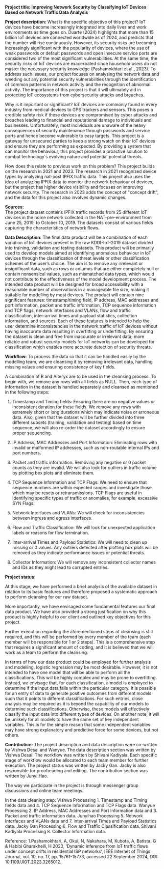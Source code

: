 **Project title: Improving Network Security by Classifying IoT Devices Based on Network Traffic Data Analysis**

**Project description:**
What is the specific objective of this project?
IoT devices have become increasingly integrated into daily lives and work environments as time goes on. Duarte (2024) highlights that more than 15 billion IoT devices are connected worldwide as of 2024, and predicts that the number will rise continuously. However, its security risks are becoming increasingly significant with the popularity of devices, where the use of weak passwords or default passwords and open insecure service ports are considered two of the most significant vulnerabilities. At the same time, the security risks of IoT devices are exacerbated since household users do not master the necessary security knowledge (Pashamokhtari et al., 2023). To address such issues, our project focuses on analysing the network data and weeding out any potential security vulnerabilities through the identification of common patterns in network activity and the recognition of abnormal activity. The importance of this project is that it will ultimately aid in protecting IoT ecosystems from cybersecurity attacks and breaches. 

Why is it important or significant? 
IoT devices are commonly found in every industry from medical devices to GPS trackers and sensors. This poses a credible safety risk if these devices are compromised by cyber attacks and breaches leading to financial and reputational damage to individuals and businesses. Unfortunately, most individuals are unaware of the heavy consequences of security maintenance through passwords and service ports and hence become vulnerable to easy targets. This project is a gateway for unsecured parties to keep a strong watch on their IoT devices and ensure they are performing as expected. By providing a system that can monitor the behaviour, this project provides a proactive solution to combat technology's evolving nature and potential potential threats. 

How does this relate to previous work on this problem?
This project builds on the research in 2021 and 2023. The research in 2021 recognized device types by analyzing nat-post IPFIX traffic data. This project also uses the idea of analyzing IPFIX data to monitor the network behaviour of devices, but the project has higher device visibility and focuses on improving network security. The research in 2023 adds the concept of "concept drift", and the data for this project also involves dynamic changes.

**Sources:**  
The project dataset contains IPFIX traffic records from 25 different IoT devices in the home network collected in the NAT-pre-environment from June 25, 2019, to October 10, 2019. The datasets consist of various fields capturing the characteristics of network flows. 


**Data Description:**
The final data product will be a combination of each variation of IoT devices present in the raw KDDI-IoT-2019 dataset divided into training, validation and testing datasets. This product will be primarily used to develop models aimed at identifying anomalous behaviour in IoT devices through the classification of threat levels or other classification schemes of the user’s choice. The aim is to remove any irrelevant or insignificant data, such as rows or columns that are either completely null or contain nonsensical values, such as mismatched data types, which would not contribute to the effectiveness of the model development process. The intended data product will be designed for broad accessibility with a reasonable number of observations in a manageable file size, making it suitable for modelling by most devices. The product will contain nine significant features: timestamp/timing field, IP address, MAC addresses and port information, packet and traffic information, TCP sequence information and TCP flags, network interfaces and VLANs, flow and traffic classification, inter-arrival times and payload statistics, collection information, and sources. Each of these features is intended to help the user determine inconsistencies in the network traffic of IoT devices without having inaccurate data resulting in overfitting or underfitting. By ensuring the dataset is clean and free from inaccurate or irrelevant data; more reliable and robust security models for IoT networks can be developed for classification which enables more accurate detection of security threats. 

**Workflow:**
To process the data so that it can be handled easily by the modelling team, we are cleansing it by removing irrelevant data, handling missing values and ensuring consistency of key fields.  

A combination of R and Alteryx are to be used in the cleansing process. To begin with, we remove any rows with all fields as NULL. Then, each type of information in the dataset is handled separately and cleansed as mentioned in the following steps: 

1. Timestamp and Timing fields:
Ensuring there are no negative values or inconsistent duration for these fields. We remove any rows with extremely short or long durations which may indicate noise or erroneous data. Also, given that the dataset will be further divided into three different subsets (training, validation and testing) based on time sequence, we will also re-order the dataset accordingly to ensure proper sequencing. 

2. IP Address, MAC Addresses and Port Information:
Eliminating rows with invalid or malformed IP addresses, such as non-routable internal IPs and port numbers.
  
3. Packet and traffic information:
Removing any negative or 0 packet counts as they are invalid. We will also look for outliers in traffic volume by plotting box plots and eliminate them.

4. TCP Sequence Information and TCP Flags:
We need to ensure that sequence numbers are within expected ranges and investigate those which may be resets or retransmissions. TCP Flags are useful in identifying specific types of traffic or anomalies, for example, excessive SYN Flags.

5. Network Interfaces and VLANs:
We will check for inconsistencies between ingress and egress interfaces. 

6. Flow and Traffic Classification: 
We will look for unexpected application labels or reasons for flow termination.

7. Inter-arrival Times and Payload Statistics: 
We will need to clean up missing or 0 values. Any outliers detected after plotting box plots will be removed as they indicate performance issues or potential threats.

8. Collector Information:
We will remove any inconsistent collector names and IDs as they might lead to corrupted entries.  


**Project status:**

At this stage, we have  performed a brief analysis of the available dataset in relation to its basic features and therefore proposed a systematic approach to perform cleansing for our raw dataset. 

More importantly, we have envisaged some fundamental features our final data product. We have also provided a strong justification on why this product is highly helpful to our client and outlined key objectives for this project. 

Further execution regarding the aforementioned steps of cleansing is still required, and this will be performed by every member of the team (each member will be responsible for 1 or 2 steps). This is a comprehensive step that requires a significant amount of coding, and it is believed that we will work as a team to perform the cleansing. 

In terms of how our data product could be employed for further analysis and modelling, logistic regression may be most desirable. However, it is not intended to have one model that will be able to perform all the classifications. This will be highly complex and may be prone to overfitting. Instead, we envisage that, for each classification, a model is employed to determine if the input data falls within the particular category. It is possible for an entry of data to generate positive outcomes from different models such that it points to different classifications. For such entries, close analysis may be required as it is beyond the capability of our models to determine such classifications. Otherwise, these models will effectively classify the input data into different types of devices. On another note, it will be unlikely for all models to have the same set of key independent variables. This is for the simple reason that some independent variables may have strong explanatory and predictive force for some devices, but not others.

**Contribution:**
The project description and data description were co-written by Vishwa Desai and Wanyue.
The data description section was written by Vishwa Desai.
The workflow was written by Shivani Kadiyala. Each specific stage of workflow would be allocated to each team member for further execution. 
The project status was written by Jacky Gan. Jacky is also responsible for proofreading and editing. 
The contribution section was written by Junyi Hao. 

The way we participate in the project is through messenger group discussions and online team meetings.

In the data cleaning step:
Vishwa Processing 1. Timestamp and Timing fields data and 4. TCP Sequence Information and TCP Flags data.
Wanyue Processing 2. IP Address, MAC Addresses and Port Information data and 3. Packet and traffic information data.
Junyihao Processing 5. Network Interfaces and VLANs data and 7. Inter-arrival Times and Payload Statistics data.
Jacky Gan Processing 6. Flow and Traffic Classification data.
Shivani Kadiyala Processing 8. Collector Information data.

Reference:
1.Pashamokhtari, A, Okui, N, Nakahara, M, Kubota, A, Batista, G & Habibi Gharakheili, H 2023, 'Dynamic inference from IoT traffic flows under concept drifts in residential ISP networks', IEEE Internet of Things Journal, vol. 10, no. 17, pp. 15761-15773, accessed 22 September 2024, DOI: 10.1109/JIOT.2023.3265012.
